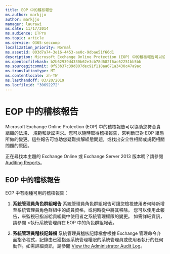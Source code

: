 ```yaml
---
title: EOP 中的稽核報告
ms.author: markjjo
author: markjjo
manager: laurawi
ms.date: 11/17/2014
ms.audience: ITPro
ms.topic: article
ms.service: O365-seccomp
localization_priority: Normal
ms.assetid: 003d7a74-3e16-4453-ae0c-9dbae51f66d1
description: Microsoft Exchange Online Protection (EOP) 中的稽核報告可以協助您符合貴組織的法規、 規範和訴訟需求。您可以隨時取得稽核報告，來判斷已對 EOP 組態所做的變更。這些報告可協助您疑難排解組態問題，或找出安全性相關或規範相關問題的原因。
ms.openlocfilehash: b2b62939d4330b62e3cb78d682f6ac62251bb5bb
ms.sourcegitcommit: 0f93b37c39d807dec91f118aa671a3430c47a9ac
ms.translationtype: MT
ms.contentlocale: zh-TW
ms.lasthandoff: 03/20/2019
ms.locfileid: "30692272"
---
```

# <a name="auditing-reports-in-eop"></a>EOP 中的稽核報告

Microsoft Exchange Online Protection (EOP) 中的稽核報告可以協助您符合貴組織的法規、 規範和訴訟需求。您可以隨時取得稽核報告，來判斷已對 EOP 組態所做的變更。這些報告可協助您疑難排解組態問題，或找出安全性相關或規範相關問題的原因。
  
正在尋找本主題的 Exchange Online 或 Exchange Server 2013 版本嗎？請參閱[Auditing Reports](http://technet.microsoft.com/library/2b3e1529-1677-4564-be0b-ce22757ddc0d.aspx)。
  
## <a name="auditing-reports-in-eop"></a>EOP 中的稽核報告

EOP 中有兩種可用的稽核報告：
  
1. **系統管理員角色群組報告** 系統管理員角色群組報告可讓您檢視使用者何時新增至系統管理員角色群組中的成員資格，或何時從中將其移除。 您可以使用此報告，來監視已指派給貴組織中使用者之系統管理權限的變更。 如需詳細資訊，請參閱 <<c0>執行系統管理員在 EOP 中的角色群組報表。
    
2. **系統管理員稽核記錄檔** 系統管理員稽核記錄檔會根據 Exchange 管理命令介面指令程式，記錄由已獲指派系統管理權限的系統管理員或使用者執行的任何動作。如需詳細資訊，請參閱 [View the Administrator Audit Log](http://technet.microsoft.com/library/5c62072a-556d-4fea-9973-d668c6b9fd57.aspx)。
    

